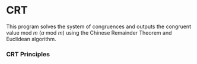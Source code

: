 # CRT
This program solves the system of congruences and outputs the congruent value mod $m$ ($a$ mod $m$) using the Chinese Remainder Theorem and Euclidean algorithm.

### CRT Principles

